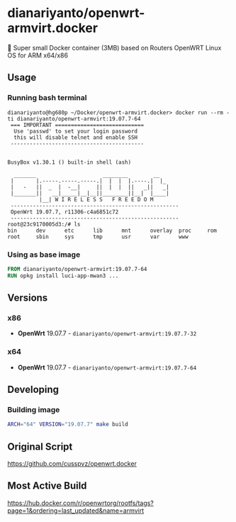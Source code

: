 # dianariyanto/openwrt-armvirt.docker

:minibus: Super small Docker container (3MB) based on Routers OpenWRT Linux OS for ARM x64/x86

## Usage

### Running bash terminal
```
dianariyanto@hg680p ~/Docker/openwrt-armvirt.docker> docker run --rm -ti dianariyanto/openwrt-armvirt:19.07.7-64
 === IMPORTANT ============================
  Use 'passwd' to set your login password
  this will disable telnet and enable SSH
 ------------------------------------------


BusyBox v1.30.1 () built-in shell (ash)

  _______                     ________        __
 |       |.-----.-----.-----.|  |  |  |.----.|  |_
 |   -   ||  _  |  -__|     ||  |  |  ||   _||   _|
 |_______||   __|_____|__|__||________||__|  |____|
          |__| W I R E L E S S   F R E E D O M
 -----------------------------------------------------
 OpenWrt 19.07.7, r11306-c4a6851c72
 -----------------------------------------------------
root@23c9170005d3:/# ls
bin      dev      etc      lib      mnt      overlay  proc     rom      root     sbin     sys      tmp      usr      var      www
```

### Using as base image
```Dockerfile
FROM dianariyanto/openwrt-armvirt:19.07.7-64
RUN opkg install luci-app-mwan3 ...
```

## Versions

### x86
* **OpenWrt** 19.07.7 - `dianariyanto/openwrt-armvirt:19.07.7-32`

### x64
* **OpenWrt** 19.07.7 - `dianariyanto/openwrt-armvirt:19.07.7-64`

## Developing

### Building image
```bash
ARCH="64" VERSION="19.07.7" make build
```

## Original Script
https://github.com/cusspvz/openwrt.docker

## Most Active Build
https://hub.docker.com/r/openwrtorg/rootfs/tags?page=1&ordering=last_updated&name=armvirt
